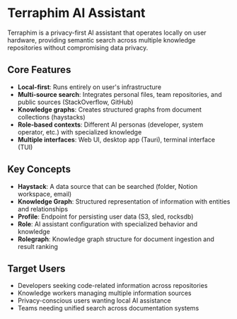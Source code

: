 # Terraphim AI Assistant

Terraphim is a privacy-first AI assistant that operates locally on user hardware, providing semantic search across multiple knowledge repositories without compromising data privacy.

## Core Features
- **Local-first**: Runs entirely on user's infrastructure
- **Multi-source search**: Integrates personal files, team repositories, and public sources (StackOverflow, GitHub)
- **Knowledge graphs**: Creates structured graphs from document collections (haystacks)
- **Role-based contexts**: Different AI personas (developer, system operator, etc.) with specialized knowledge
- **Multiple interfaces**: Web UI, desktop app (Tauri), terminal interface (TUI)

## Key Concepts
- **Haystack**: A data source that can be searched (folder, Notion workspace, email)
- **Knowledge Graph**: Structured representation of information with entities and relationships
- **Profile**: Endpoint for persisting user data (S3, sled, rocksdb)
- **Role**: AI assistant configuration with specialized behavior and knowledge
- **Rolegraph**: Knowledge graph structure for document ingestion and result ranking

## Target Users
- Developers seeking code-related information across repositories
- Knowledge workers managing multiple information sources
- Privacy-conscious users wanting local AI assistance
- Teams needing unified search across documentation systems
